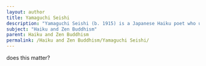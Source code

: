 ```yaml
---
layout: author
title: Yamaguchi Seishi
description: "Yamaguchi Seishi (b. 1915) is a Japanese Haiku poet who utilizes elements of Zen Buddhism in his work, focusing on the relationship between man and nature."
subject: "Haiku and Zen Buddhism"
parent: Haiku and Zen Buddhism
permalink: /Haiku and Zen Buddhism/Yamaguchi Seishi/
---
```


does this matter?
